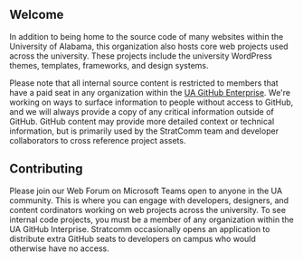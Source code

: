 ## Welcome

In addition to being home to the source code of many websites within the University of Alabama, this organization also hosts core web projects used across the university. These projects include the university WordPress themes, templates, frameworks, and design systems.

Please note that all internal source content is restricted to members that have a paid seat in any organization within the [UA GitHub Enterprise](https://github.com/enterprises/ua). We're working on ways to surface information to people without access to GitHub, and we will always provide a copy of any critical information outside of GitHub. GitHub content may provide more detailed context or technical information, but is primarily used by the StratComm team and developer collaborators to cross reference project assets.

## Contributing

Please join our Web Forum on Microsoft Teams open to anyone in the UA community. This is where you can engage with developers, designers, and content cordinators working on web projects across the university. To see internal code projects, you must be a member of any organization within the UA GitHub Interprise. Stratcomm occasionally opens an application to distribute extra GitHub seats to developers on campus who would otherwise have no access.
